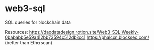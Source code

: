 # web3-sql
SQL queries for blockchain data 


Resources: 
https://daodatadesign.notion.site/Web3-SQL-Weekly-0bababb5e59a412bb73594c512db8cc1 
https://phalcon.blocksec.com/ (better than Etherscan)